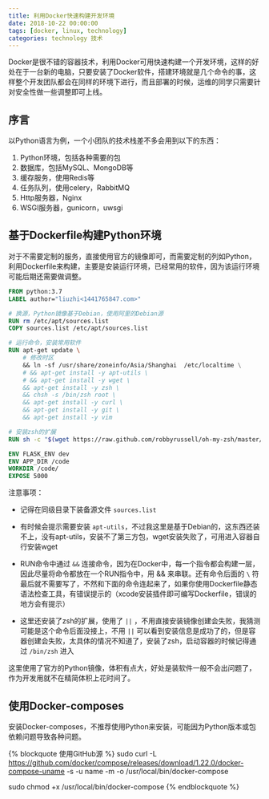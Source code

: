 ```yaml
---
title: 利用Docker快速构建开发环境
date: 2018-10-22 00:00:00
tags: [docker, linux, technology]
categories: technology 技术
---
```


Docker是很不错的容器技术，利用Docker可用快速构建一个开发环境，这样的好处在于一台新的电脑，只要安装了Docker软件，搭建环境就是几个命令的事，这样整个开发团队都会在同样的环境下进行，而且部署的时候，运维的同学只需要针对安全性做一些调整即可上线。

<!-- more -->

## 序言

以Python语言为例，一个小团队的技术栈差不多会用到以下的东西：

1. Python环境，包括各种需要的包
2. 数据库，包括MySQL、MongoDB等
3. 缓存服务，使用Redis等
4. 任务队列，使用celery，RabbitMQ
5. Http服务器，Nginx
6. WSGI服务器，gunicorn，uwsgi

## 基于Dockerfile构建Python环境

对于不需要定制的服务，直接使用官方的镜像即可，而需要定制的列如Python，利用Dockerfile来构建，主要是安装运行环境，已经常用的软件，因为该运行环境可能后期还需要做调整。

```Dockerfile
FROM python:3.7
LABEL author="liuzhi<1441765847.com>"

# 换源，Python镜像基于Debian，使用阿里的Debian源
RUN rm /etc/apt/sources.list
COPY sources.list /etc/apt/sources.list

# 运行命令，安装常用软件
RUN apt-get update \
    # 修改时区
    && ln -sf /usr/share/zoneinfo/Asia/Shanghai  /etc/localtime \
    # && apt-get install -y apt-utils \
    # && apt-get install -y wget \
    && apt-get install -y zsh \
    && chsh -s /bin/zsh root \
    && apt-get install -y curl \
    && apt-get install -y git \
    && apt-get install -y vim 

# 安装zsh的扩展
RUN sh -c "$(wget https://raw.github.com/robbyrussell/oh-my-zsh/master/tools/install.sh -O -)"  || true

ENV FLASK_ENV dev
ENV APP_DIR /code
WORKDIR /code/
EXPOSE 5000
```

注意事项：

- 记得在同级目录下装备源文件 `sources.list`

- 有时候会提示需要安装 `apt-utils`，不过我这里是基于Debian的，这东西还装不上，没有apt-utils，安装不了第三方包，wget安装失败了，可用进入容器自行安装wget

- RUN命令中通过 `&&` 连接命令，因为在Docker中，每一个指令都会构建一层，因此尽量将命令都放在一个RUN指令中，用 && 来串联。还有命令后面的 `\` 符最后就不需要写了，不然和下面的命令连起来了，如果你使用Dockerfile静态语法检查工具，有错误提示的（xcode安装插件即可编写Dockerfile，错误的地方会有提示）

- 这里还安装了zsh的扩展，使用了 `||` ，不用直接安装镜像创建会失败，我猜测可能是这个命令后面没接上，不用 `||` 可以看到安装信息是成功了的，但是容器创建会失败，太具体的情况不知道了，安装了zsh，启动容器的时候记得通过 `/bin/zsh` 进入

这里使用了官方的Python镜像，体积有点大，好处是装软件一般不会出问题了，作为开发用就不在精简体积上花时间了。

## 使用Docker-composes

安装Docker-composes，不推荐使用Python来安装，可能因为Python版本或包依赖问题导致各种问题。

{% blockquote 使用GitHub源 %}
sudo curl -L https://github.com/docker/compose/releases/download/1.22.0/docker-compose-uname -s -u name -m -o /usr/local/bin/docker-compose

sudo chmod +x /usr/local/bin/docker-compose
{% endblockquote %}


